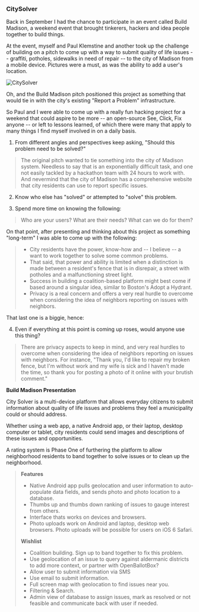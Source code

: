 ### CitySolver

Back in September I had the chance to participate in an event called  Build Madison, a weekend event that brought tinkerers, hackers and idea people together to build things.

At the event, myself and Paul Klemstine and another took up the challenge of building on a pitch to come up with a way to submit quality of life issues -- graffiti, potholes, sidewalks in need of repair -- to the city of Madison from a mobile device. Pictures were a must, as was the ability to add a user's location.

![CitySolver](http://www.projects.chrislkeller.com/images/city_solver/city_solver_incident.png)

Oh, and the Build Madison pitch positioned this project as something that would tie in with the city's existing "Report a Problem" infrastructure.

So Paul and I were able to come up with a really fun hacking project for a weekend that could aspire to be more -- an open-source See, Click, Fix anyone -- or left to lessons learned, of which there were many that apply to many things I find myself involved in on a daily basis.

1. From different angles and perspectives keep asking, "Should this problem need to be solved?"

>The original pitch wanted to tie something into the city of Madison system. Needless to say that is an exponentially difficult task, and one not easily tackled by a hackathon team with 24 hours to work with. And nevermind that the city of Madison has a comprehensive website that city residents can use to report specific issues.

2. Know who else has "solved" or attempted to "solve" this problem.

3. Spend more time on knowing the following:
>
>Who are your users?
>What are their needs?
>What can we do for them?

On that point, after presenting and thinking about this project as something "long-term" I was able to come up with the following:
>
>- City residents have the power, know-how and -- I believe -- a want to work together to solve some common problems.
>- That said, that power and ability is limited when a distinction is made between a resident's fence that is in disrepair, a street with potholes and a malfunctioning street light.
>- Success in building a coalition-based platform might best come if based around a singular idea, similar to Boston's Adopt a Hydrant.
>- Privacy is a real concern and offers a very real hurdle to overcome when considering the idea of neighbors reporting on issues with neighbors.

That last one is a biggie, hence:

4. Even if everything at this point is coming up roses, would anyone use this thing?

>There are privacy aspects to keep in mind, and very real hurdles to overcome when considering the idea of neighbors reporting on issues with neighbors. For instance, "Thank you, I'd like to repair my broken fence, but I'm without work and my wife is sick and I haven't made the time, so thank you for posting a photo of it online with your brutish comment."

**Build Madison Presentation**

City Solver is a multi-device platform that allows everyday citizens to submit information about quality of life issues and problems they feel a municipality could or should address.

Whether using a web app, a native Android app, or their laptop, desktop computer or tablet, city residents could send images and descriptions of these issues and opportunities.

A rating system is Phase One of furthering the platform to allow neighborhood residents to band together to solve issues or to clean up the neighborhood.

>**Features**
>
>- Native Android app pulls geolocation and user information to auto-populate data fields, and sends photo and photo location to a database.
>- Thumbs up and thumbs down ranking of issues to gauge interest from others.
>- Interface thats works on devices and browsers.
>- Photo uploads work on Android and laptop, desktop web browsers. Photo uploads will be possible for users on iOS 6 Safari.
>
>**Wishlist**
>
>- Coalition building. Sign up to band together to fix this problem.
>- Use geolocation of an issue to query against aldermanic districts to add more context, or partner with OpenBallotBox?
>- Allow user to submit information via SMS
>- Use email to submit information.
>- Full screen map with geolocation to find issues near you.
>- Filtering & Search.
>- Admin view of database to assign issues, mark as resolved or not feasible and communicate back with user if needed.
